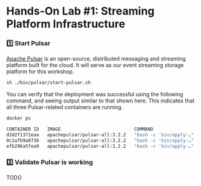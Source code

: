 # Hands-On Lab #1: Streaming Platform Infrastructure


### 1️⃣ Start Pulsar

[Apache Pulsar](https://pulsar.apache.org/) is an open-source, distributed messaging and streaming platform built for
the cloud. It will serve as our event streaming storage platform for this workshop.

```bash
sh ./bin/pulsar/start-pulsar.sh
```

You can verify that the deployment was successful using the following command, and seeing output similar to that
shown here. This indicates that all three Pulsar-related containers are running.

````bash
docker ps

CONTAINER ID   IMAGE                           COMMAND                  CREATED         STATUS                   PORTS                                            NAMES
d2d2f1371eaa   apachepulsar/pulsar-all:3.2.2   "bash -c 'bin/apply-…"   5 minutes ago   Up 4 minutes (healthy)   0.0.0.0:6650->6650/tcp, 0.0.0.0:8080->8080/tcp   pulsar-broker
0c1afb9a8736   apachepulsar/pulsar-all:3.2.2   "bash -c 'bin/apply-…"   5 minutes ago   Up 4 minutes (healthy)                                                    pulsar-bookie-1
efb296a5fea9   apachepulsar/pulsar-all:3.2.2   "bash -c 'bin/apply-…"   5 minutes ago   Up 5 minutes (healthy)                                                    zookeeper
````


### 2️⃣ Validate Pulsar is working

TODO